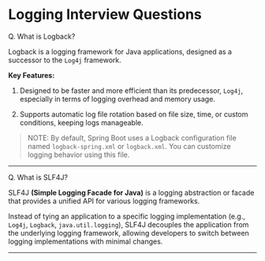 # Logging Interview Questions

Q. What is Logback?

Logback is a logging framework for Java applications, designed as a successor to the `Log4j` framework.

**Key Features:**

1. Designed to be faster and more efficient than its predecessor, `Log4j`, especially in terms of logging overhead and memory usage.

2. Supports automatic log file rotation based on file size, time, or custom conditions, keeping logs manageable.

> NOTE: By default, Spring Boot uses a Logback configuration file named `logback-spring.xml` or `logback.xml`. You can customize logging behavior using this file.

---

Q. What is SLF4J?

SLF4J **(Simple Logging Facade for Java)** is a logging abstraction or facade that provides a unified API for various logging frameworks. 

Instead of tying an application to a specific logging implementation (e.g., `Log4j`, `Logback`, `java.util.logging`), SLF4J decouples the application from the underlying logging framework, allowing developers to switch between logging implementations with minimal changes.

---